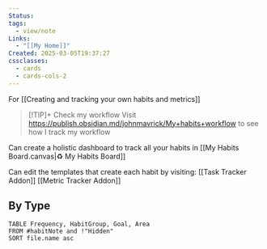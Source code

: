 ```yaml
---
Status: 
tags:
  - view/note
Links:
  - "[[My Home]]"
Created: 2025-03-05T19:37:27
cssclasses:
  - cards
  - cards-cols-2
---
```

For [[Creating and tracking your own habits and metrics]]

> [!TIP]+ Check my workflow
> Visit https://publish.obsidian.md/johnmavrick/My+habits+workflow to see how I track my workflow

Can create a holistic dashboard to track all your habits in [[My Habits Board.canvas|♻️ My Habits Board]]

Can edit the templates that create each habit by visiting:
[[Task Tracker Addon]]
[[Metric Tracker Addon]]
## By Type
```dataview
TABLE Frequency, HabitGroup, Goal, Area
FROM #habitNote and !"Hidden"
SORT file.name asc
```